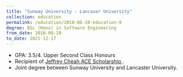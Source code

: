 ```yaml
---
title: "Sunway University - Lancaser University"
collection: education
permalink: /education/2018-08-20-education-0
degree: BSc (Hons) in Software Engineering
from_date: 2018-08-20
to_date: 2021-12-17
---
```


- GPA: 3.5/4. Upper Second Class Honours
- Recipient of <a href="https://scholarship.sunway.edu.my/scholarship/jeffrey-cheah-ace-scholarship">Jeffrey Cheah ACE Scholarship </a>.
- Joint degree between Sunway University and Lancaster University.
